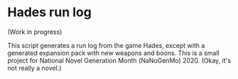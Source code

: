 # Hades run log

(Work in progress)

This script generates a run log from the game Hades, except with a generated expansion pack with new weapons and boons. This is a small project for National Novel Generation Month (NaNoGenMo) 2020. (Okay, it's not really a novel.)

